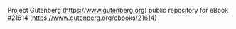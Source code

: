 Project Gutenberg (https://www.gutenberg.org) public repository for eBook #21614 (https://www.gutenberg.org/ebooks/21614)
